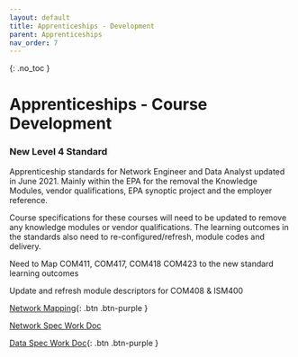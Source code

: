 ```yaml
---
layout: default
title: Apprenticeships - Development
parent: Apprenticeships
nav_order: 7
---
```


{: .no_toc }

# Apprenticeships - Course Development


### New Level 4 Standard

Apprenticeship standards for Network Engineer and Data Analyst updated in June 2021. Mainly within the EPA for the removal the Knowledge Modules, vendor qualifications, EPA synoptic project and the employer reference. 

Course specifications for these courses will need to be updated to remove any knowledge modules or vendor qualifications. The learning outcomes in the standards also need to re-configured/refresh, module codes and delivery.

Need to Map COM411, COM417, COM418 COM423 to the new standard learning outcomes

Update and refresh module descriptors for COM408 & ISM400


[Network Mapping](https://ssu-my.sharepoint.com/:w:/g/personal/martin_reid_solent_ac_uk/EePWo99bHJ9Bs348kkcAMHQBE8SrWHqHSSW72Ei-gGriSA?e=vhsNlt){: .btn .btn-purple } 

[Network Spec Work Doc](https://ssu-my.sharepoint.com/:w:/g/personal/martin_reid_solent_ac_uk/EXgwVa35ggBPgUaLx8zvn9oBq1baEPmynln-tLerwZTRtg?e=bmJHqT)

[Data Spec Work Doc](https://ssu-my.sharepoint.com/:w:/g/personal/martin_reid_solent_ac_uk/EePWo99bHJ9Bs348kkcAMHQB598y10B-HxJYwt0uvJwTyg?e=rlzuNe){: .btn .btn-purple } 


